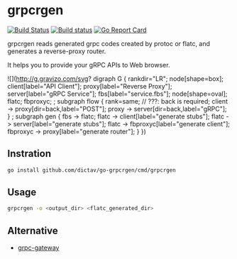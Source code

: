 # grpcrgen

[![Build Status](https://travis-ci.org/dictav/go-grpcrgen.svg?branch=master)](https://travis-ci.org/dictav/go-grpcrgen)
[![Build status](https://ci.appveyor.com/api/projects/status/oat9q5j05dqnrir3/branch/master?svg=true)](https://ci.appveyor.com/project/dictav/go-grpcrgen/branch/master)
[![Go Report Card](https://goreportcard.com/badge/github.com/dictav/go-grpcrgen)](https://goreportcard.com/report/github.com/dictav/go-grpcrgen)

grpcrgen reads generated grpc codes created by protoc or flatc, and generates a reverse-proxy router.

It helps you to provide your gRPC APIs to Web browser.

![](http://g.gravizo.com/svg?
digraph G {
  rankdir="LR";
  node[shape=box];
  client[label="API Client"];
  proxy[label="Reverse Proxy"];
  server[label="gRPC Service"];
  fbs[label="service.fbs"];
  node[shape=oval];
  flatc;
  fbproxyc;
;
  subgraph flow {
    rank=same;
    // ???: back is required;
    client -> proxy[dir=back,label="POST"];
    proxy -> server[dir=back,label="gRPC"];
  }
;
  subgraph gen {
    fbs -> flatc;
    flatc -> client[label="generate stubs"];
    flatc -> server[label="generate stubs"];
    flatc -> fbproxyc[label="generate client"];
    fbproxyc -> proxy[label="generate router"];
  }
})

## Instration

```sh
go install github.com/dictav/go-grpcrgen/cmd/grpcrgen
```

## Usage

```sh
grpcrgen -o <output_dir> <flatc_generated_dir>
```

## Alternative

- [grpc-gateway](https://github.com/grpc-ecosystem/grpc-gateway)
